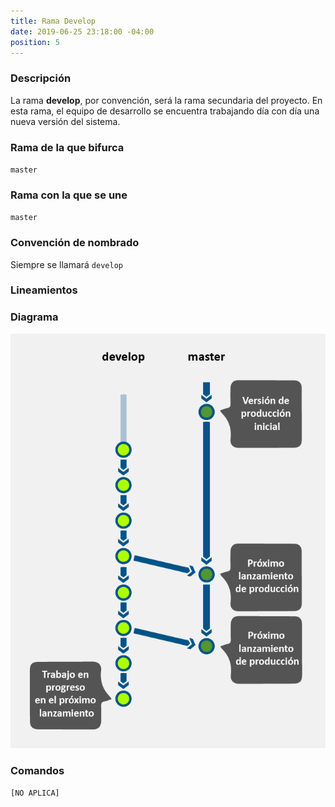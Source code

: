 ```yaml
---
title: Rama Develop
date: 2019-06-25 23:18:00 -04:00
position: 5
---
```


### Descripción

La rama **develop**, por convención, será la rama secundaria del proyecto. En esta rama, el equipo de desarrollo se encuentra trabajando día con día una nueva versión del sistema.

### Rama de la que bifurca

`master`

### Rama con la que se une

`master`

### Convención de nombrado

Siempre se llamará `develop`

### Lineamientos

### Diagrama

![](/assets/images/git/branch-develop.png)

### Comandos

`[NO APLICA]`
